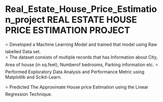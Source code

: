 # Real_Estate_House_Price_Estimation_project REAL ESTATE HOUSE PRICE ESTIMATION PROJECT   
⭐ Developed a Machine Learning Model and trained that model using Raw labelled Data set.  
⭐ The dataset consists of multiple records that has Information about City, Area of house (in sq.feet),
    Numberof bedrooms, Parking information etc. 
⭐ Performed Exploratory Data Analysis and Performance Metric using Matplotlib and Scikit-Learn. 

⭐ Predicted The Approximate House price Estimation using the Linear Regression Technique.
